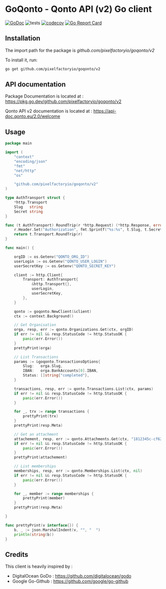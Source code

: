 # GoQonto - Qonto API (v2) Go client

[![GoDoc](https://img.shields.io/static/v1?label=godoc&message=reference&color=blue)](https://pkg.go.dev/github.com/pixelfactoryio/goqonto/v2)
![tests](https://github.com/pixelfactoryio/goqonto/workflows/tests/badge.svg?branch=master)
[![codecov](https://codecov.io/gh/pixelfactoryio/goqonto/branch/master/graph/badge.svg)](https://codecov.io/gh/pixelfactoryio/goqonto)
[![Go Report Card](https://goreportcard.com/badge/github.com/pixelfactoryio/goqonto)](https://goreportcard.com/report/github.com/pixelfactoryio/goqonto)

## Installation

The import path for the package is *github.com/pixelfactoryio/goqonto/v2*

To install it, run:

```bash
go get github.com/pixelfactoryio/goqonto/v2
```

## API documentation

Package Documentation is located at : <https://pkg.go.dev/github.com/pixelfactoryio/goqonto/v2>

Qonto API v2 documentation is located at : <https://api-doc.qonto.eu/2.0/welcome>

## Usage

```go
package main

import (
    "context"
    "encoding/json"
    "fmt"
    "net/http"
    "os"

    "github.com/pixelfactoryio/goqonto/v2"
)

type AuthTransport struct {
    *http.Transport
    Slug   string
    Secret string
}

func (t AuthTransport) RoundTrip(r *http.Request) (*http.Response, error) {
    r.Header.Set("Authorization", fmt.Sprintf("%s:%s", t.Slug, t.Secret))
    return t.Transport.RoundTrip(r)
}

func main() {

    orgID := os.Getenv("QONTO_ORG_ID")
    userLogin := os.Getenv("QONTO_USER_LOGIN")
    userSecretKey := os.Getenv("QONTO_SECRET_KEY")

    client := http.Client{
        Transport: AuthTransport{
            &http.Transport{},
            userLogin,
            userSecretKey,
        },
    }

    qonto := goqonto.NewClient(&client)
    ctx := context.Background()

    // Get Organisation
    orga, resp, err := qonto.Organizations.Get(ctx, orgID)
    if err != nil && resp.StatusCode != http.StatusOK {
        panic(err.Error())
    }
    prettyPrint(orga)

    // List Transactions
    params := &goqonto.TransactionsOptions{
        Slug:   orga.Slug,
        IBAN:   orga.BankAccounts[0].IBAN,
        Status: []string{"completed"},
    }

    transactions, resp, err := qonto.Transactions.List(ctx, params)
    if err != nil && resp.StatusCode != http.StatusOK {
        panic(err.Error())
    }

    for _, trx := range transactions {
        prettyPrint(trx)
    }
    prettyPrint(resp.Meta)

    // Get an attachment
    attachement, resp, err := qonto.Attachments.Get(ctx, "1812345c-cf62-49a0-bbb0-f654321678")
    if err != nil && resp.StatusCode != http.StatusOK {
        panic(err.Error())
    }
    prettyPrint(attachement)

    // List memberships
    memberships, resp, err := qonto.Memberships.List(ctx, nil)
    if err != nil && resp.StatusCode != http.StatusOK {
        panic(err.Error())
    }

    for _, member := range memberships {
        prettyPrint(member)
    }
    prettyPrint(resp.Meta)

}

func prettyPrint(v interface{}) {
    b, _ := json.MarshalIndent(v, "", "  ")
    println(string(b))
}
```

## Credits

This client is heavily inspired by :

- DigitalOcean GoDo : <https://github.com/digitalocean/godo>
- Google Go-Github : <https://github.com/google/go-github>
